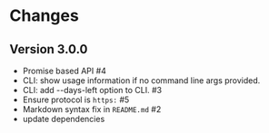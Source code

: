 # Changes

## Version 3.0.0

* Promise based API #4
* CLI: show usage information if no command line args provided.
* CLI: add --days-left option to CLI. #3
* Ensure protocol is `https:` #5
* Markdown syntax fix in `README.md` #2
* update dependencies

